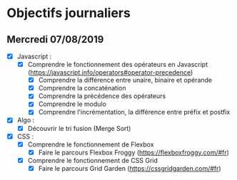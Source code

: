 # Objectifs journaliers

## Mercredi 07/08/2019


* [x] Javascript :
  * [x] Comprendre le fonctionnement des opérateurs en Javascript (https://javascript.info/operators#operator-precedence)
    * [x] Comprendre la différence entre unaire, binaire et opérande
    * [x] Comprendre la concaténation
    * [x] Comprendre la précédence des opérateurs
    * [x] Comprendre le modulo
    * [x] Comprendre l'incrémentation, la différence entre préfix et postfix

* [x] Algo : 
  * [x] Découvrir le tri fusion (Merge Sort)

* [x] CSS : 
  * [x] Comprendre le fonctionnement de Flexbox
    * [x] Faire le parcours Flexbox Froggy (https://flexboxfroggy.com/#fr)
  * [x] Comprendre le fonctionnement de CSS Grid
    * [x] Faire le parcours Grid Garden (https://cssgridgarden.com/#fr)
